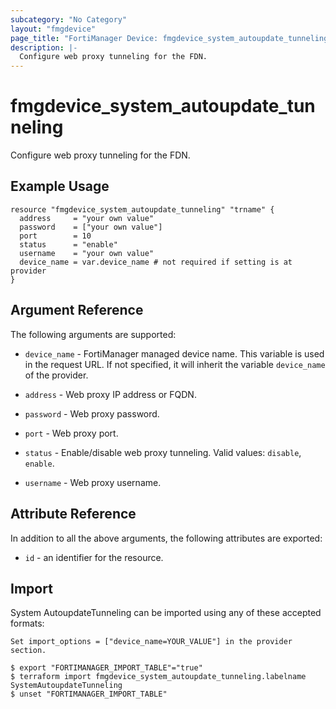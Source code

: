 ```yaml
---
subcategory: "No Category"
layout: "fmgdevice"
page_title: "FortiManager Device: fmgdevice_system_autoupdate_tunneling"
description: |-
  Configure web proxy tunneling for the FDN.
---
```


# fmgdevice_system_autoupdate_tunneling
Configure web proxy tunneling for the FDN.

## Example Usage

```hcl
resource "fmgdevice_system_autoupdate_tunneling" "trname" {
  address     = "your own value"
  password    = ["your own value"]
  port        = 10
  status      = "enable"
  username    = "your own value"
  device_name = var.device_name # not required if setting is at provider
}
```

## Argument Reference


The following arguments are supported:

* `device_name` - FortiManager managed device name. This variable is used in the request URL. If not specified, it will inherit the variable `device_name` of the provider.

* `address` - Web proxy IP address or FQDN.
* `password` - Web proxy password.
* `port` - Web proxy port.
* `status` - Enable/disable web proxy tunneling. Valid values: `disable`, `enable`.

* `username` - Web proxy username.


## Attribute Reference

In addition to all the above arguments, the following attributes are exported:
* `id` - an identifier for the resource.

## Import

System AutoupdateTunneling can be imported using any of these accepted formats:
```
Set import_options = ["device_name=YOUR_VALUE"] in the provider section.

$ export "FORTIMANAGER_IMPORT_TABLE"="true"
$ terraform import fmgdevice_system_autoupdate_tunneling.labelname SystemAutoupdateTunneling
$ unset "FORTIMANAGER_IMPORT_TABLE"
```

